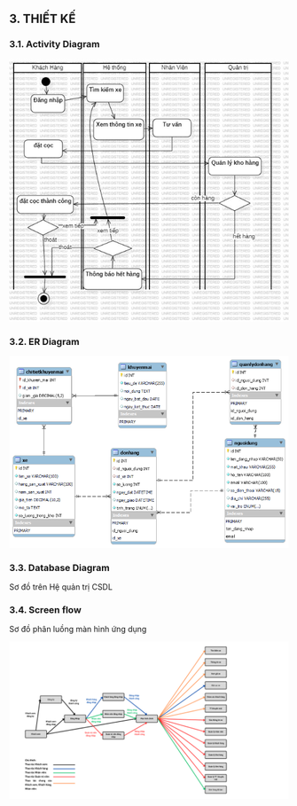 ## 3. THIẾT KẾ

### 3.1. Activity Diagram
![Activity Diagram](./images/ActivityDiagram1.jpg)

### 3.2. ER Diagram
![ER Diagram](./images/er2.png)

### 3.3. Database Diagram

Sơ đồ trên Hệ quản trị CSDL

### 3.4. Screen flow

Sơ đồ phân luồng màn hình ứng dụng

![Sơ đồ luồng màn hinh](./images/screenflow.png)
